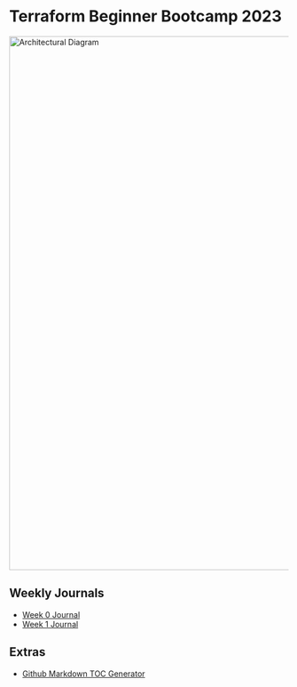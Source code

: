 # Terraform Beginner Bootcamp 2023

<img width="961" alt="Architectural Diagram" src="https://github.com/DreaSmizz/terraform-beginner-bootcamp-2023/assets/5169195/f95b70a9-71b9-4074-b6b6-5aa4e148ecbd">


## Weekly Journals
- [Week 0 Journal](journal/week0.md)
- [Week 1 Journal](journal/week1.md)


## Extras
- [Github Markdown TOC Generator](https://ecotrust-canada.github.io/markdown-toc/)



